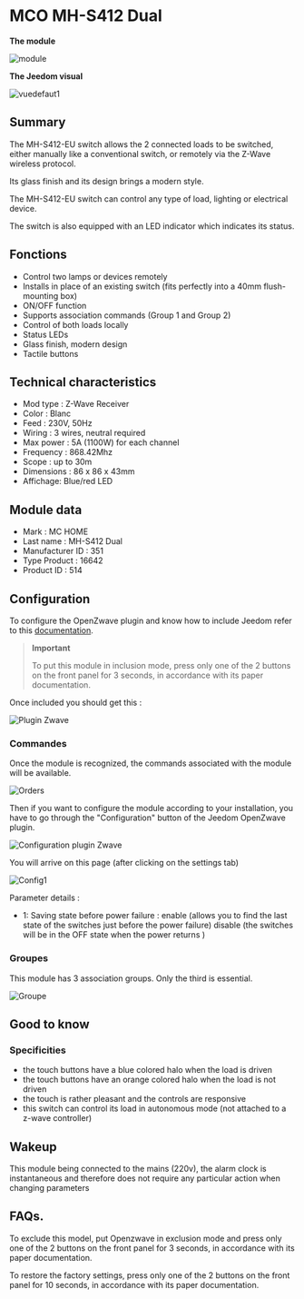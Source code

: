 # MCO MH-S412 Dual

**The module**

![module](images/mco.mhs412/module.jpg)

**The Jeedom visual**

![vuedefaut1](images/mco.mhs412/vuedefaut1.jpg)

## Summary

The MH-S412-EU switch allows the 2 connected loads to be switched, either manually like a conventional switch, or remotely via the Z-Wave wireless protocol.

Its glass finish and its design brings a modern style.

The MH-S412-EU switch can control any type of load, lighting or electrical device.

The switch is also equipped with an LED indicator which indicates its status.

## Fonctions

-   Control two lamps or devices remotely
-   Installs in place of an existing switch (fits perfectly into a 40mm flush-mounting box)
-   ON/OFF function
-   Supports association commands (Group 1 and Group 2)
-   Control of both loads locally
-   Status LEDs
-   Glass finish, modern design
-   Tactile buttons

## Technical characteristics

-   Mod type : Z-Wave Receiver
-   Color : Blanc
-   Feed : 230V, 50Hz
-   Wiring : 3 wires, neutral required
-   Max power : 5A (1100W) for each channel
-   Frequency : 868.42Mhz
-   Scope : up to 30m
-   Dimensions : 86 x 86 x 43mm
-   Affichage: Blue/red LED

## Module data

-   Mark : MC HOME
-   Last name : MH-S412 Dual
-   Manufacturer ID : 351
-   Type Product : 16642
-   Product ID : 514

## Configuration

To configure the OpenZwave plugin and know how to include Jeedom refer to this [documentation](https://doc.jeedom.com/en_US/plugins/automation%20protocol/openzwave/).

> **Important**
>
> To put this module in inclusion mode, press only one of the 2 buttons on the front panel for 3 seconds, in accordance with its paper documentation.

Once included you should get this :

![Plugin Zwave](images/mco.mhs412/information.jpg)

### Commandes

Once the module is recognized, the commands associated with the module will be available.

![Orders](images/mco.mhs412/commandes.jpg)

Then if you want to configure the module according to your installation, you have to go through the "Configuration" button of the Jeedom OpenZwave plugin.

![Configuration plugin Zwave](images/plugin/bouton_configuration.jpg)

You will arrive on this page (after clicking on the settings tab)

![Config1](images/mco.mhs412/config1.jpg)

Parameter details :

-   1: Saving state before power failure : enable (allows you to find the last state of the switches just before the power failure) disable (the switches will be in the OFF state when the power returns )

### Groupes

This module has 3 association groups. Only the third is essential.

![Groupe](images/mco.mhs412/groupe.jpg)

## Good to know

### Specificities

- the touch buttons have a blue colored halo when the load is driven
- the touch buttons have an orange colored halo when the load is not driven
- the touch is rather pleasant and the controls are responsive
- this switch can control its load in autonomous mode (not attached to a z-wave controller)

## Wakeup

This module being connected to the mains (220v), the alarm clock is instantaneous and therefore does not require any particular action when changing parameters

## FAQs.

To exclude this model, put Openzwave in exclusion mode and press only one of the 2 buttons on the front panel for 3 seconds, in accordance with its paper documentation.

To restore the factory settings, press only one of the 2 buttons on the front panel for 10 seconds, in accordance with its paper documentation.
